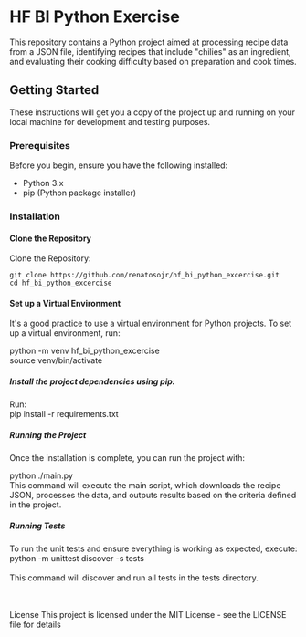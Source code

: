 <h1>HF BI Python Exercise</h1>
This repository contains a Python project aimed at processing recipe data from a JSON file, identifying recipes that include "chilies" as an ingredient, and evaluating their cooking difficulty based on preparation and cook times.

<h2>Getting Started</h2>
These instructions will get you a copy of the project up and running on your local machine for development and testing purposes.

<h3>Prerequisites</h3>
Before you begin, ensure you have the following installed:

  * Python 3.x
  * pip (Python package installer)
    
<h3>Installation</h3>
  <h4>Clone the Repository</h4>
  Clone the Repository:
  
    git clone https://github.com/renatosojr/hf_bi_python_excercise.git
    cd hf_bi_python_excercise
      
  <h4>Set up a Virtual Environment</h4>

It's a good practice to use a virtual environment for Python projects. To set up a virtual environment, run:

  python -m venv hf_bi_python_excercise
  <br/>
  source venv/bin/activate
  

<h5>Install the project dependencies using pip:</h5>

Run: <br/>
pip install -r requirements.txt

<h5>Running the Project</h5>
Once the installation is complete, you can run the project with:

python ./main.py
<br/>
This command will execute the main script, which downloads the recipe JSON, processes the data, and outputs results based on the criteria defined in the project.

<h5>Running Tests</h5>
To run the unit tests and ensure everything is working as expected, execute:

<br/>
python -m unittest discover -s tests
<br/><br/>
This command will discover and run all tests in the tests directory.

<br/><br/>
License
This project is licensed under the MIT License - see the LICENSE file for details
